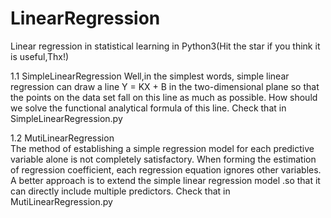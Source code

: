 # LinearRegression
Linear regression in statistical learning in Python3(Hit the star if you think it is useful,Thx!)

1.1 SimpleLinearRegression 
    Well,in the simplest words, simple linear regression can draw a line Y = KX + B in the two-dimensional plane so that the points on the data set fall on this line as much  as possible. How should we solve the functional analytical formula of this line.
    Check that in SimpleLinearRegression.py
    
1.2 MutiLinearRegression  
  The method of establishing a simple regression model for each predictive variable alone is not completely satisfactory. When forming the estimation of regression coefficient, each regression equation ignores other variables. A better approach is to extend the simple linear regression model .so that it can directly include multiple predictors.
  Check that in MutiLinearRegression.py
